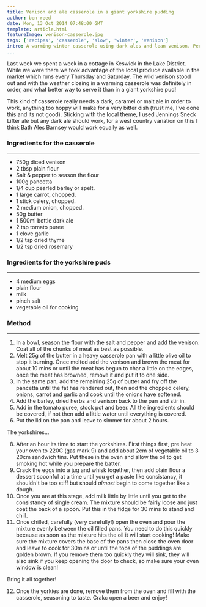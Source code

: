 ```yaml
---
title: Venison and ale casserole in a giant yorkshire pudding
author: ben-reed
date: Mon, 13 Oct 2014 07:48:00 GMT
template: article.html
featureImage: venison-casserole.jpg
tags: ['recipes', 'casserole', 'slow', 'winter', 'venison']
intro: A warming winter casserole using dark ales and lean venison. Perfect for the dark, colder nights ahead...
...
```


Last week we spent a week in a cottage in Keswick in the Lake District. While we were there we took advantage of the local produce available in the market which runs every Thursday and Saturday. The wild venison stood out and with the weather closing in a warming casserole was definitely in order, and what better way to serve it than in a giant yorkshire pud! 

This kind of casserole really needs a dark, caramel or malt ale in order to work, anything too hoppy will make for a very bitter dish (trust me, I've done this and its not good). Sticking with the local theme, I used Jennings Sneck Lifter ale but any dark ale should work, for a west country variation on this I think Bath Ales Barnsey would work equally as well.

### Ingredients for the casserole
---

* 750g diced venison
* 2 tbsp plain flour
* Salt & pepper to season the flour
* 100g pancetta
* 1/4 cup pearled barley or spelt.
* 1 large carrot, chopped.
* 1 stick celery, chopped.
* 2 medium onion, chopped.
* 50g butter
* 1 500ml bottle dark ale
* 2 tsp tomato puree
* 1 clove garlic
* 1/2 tsp dried thyme
* 1/2 tsp dried rosemary

### Ingredients for the yorkshire puds
---

* 4 medium eggs
* plain flour
* milk
* pinch salt
* vegetable oil for cooking

### Method
---

1. In a bowl, season the flour with the salt and pepper and add the venison. Coat all of the chunks of meat as best as possible.
2. Melt 25g of the butter in a heavy casserole pan with a little olive oil to stop it burning. Once melted add the venison and brown the meat for about 10 mins or until the meat has begun to char a little on the edges, once the meat has browned, remove it and put it to one side.
3. In the same pan, add the remaining 25g of butter and fry off the pancetta until the fat has rendered out, then add the chopped celery, onions, carrot and garlic and cook until the onions have softened.
4. Add the barley, dried herbs and venison back to the pan and stir in.
6. Add in the tomato puree, stock pot and beer. All the ingredients should be covered, if not then add a little water until everything is covered.
7. Put the lid on the pan and leave to simmer for about 2 hours. 

The yorkshires...

8. After an hour its time to start the yorkshires. First things first, pre heat your oven to 220C (gas mark 9) and add about 2cm of vegetable oil to 3 20cm sandwich tins. Put these in the oven and allow the oil to get smoking hot while you prepare the batter.
9. Crack the eggs into a jug and whisk together, then add plain flour a dessert spoonful at a time until you get a paste like consistancy, it shouldn't be too stiff but should *almost* begin to come together like a dough. 
10. Once you are at this stage, add milk little by little until you get to the consistancy of single cream. The mixture should be fairly loose and just coat the back of a spoon. Put this in the fidge for 30 mins to stand and chill. 
11. Once chilled, carefully (very carefully!) open the oven and pour the mixture evenly between the oil filled pans. You need to do this quickly because as soon as the mixture hits the oil it will start cooking! Make sure the mixture covers the base of the pans then close the oven door and leave to cook for 30mins or until the tops of the puddings are golden brown. If you remove them too quickly they will sink, they will also sink if you keep opening the door to check, so make sure your oven window is clean!

Bring it all together!

12. Once the yorkies are done, remove them from the oven and fill with the casserole, seasoning to taste. Crakc open a beer and enjoy!





